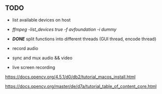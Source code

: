 ## TODO

- list available devices on host

- *ffmpeg -list_devices true -f avfoundation -i dummy*
 
- ***DONE*** split functions into different threads (GUI thread, encode thread)
- record audio
- sync and mux audio && video
- live screen recording

https://docs.opencv.org/4.5.1/d0/db2/tutorial_macos_install.html

https://docs.opencv.org/master/de/d7a/tutorial_table_of_content_core.html
